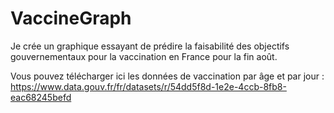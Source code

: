 # VaccineGraph
Je crée un graphique essayant de prédire la faisabilité des objectifs gouvernementaux pour la vaccination en France pour la fin août.

Vous pouvez télécharger ici les données de vaccination par âge et par jour : https://www.data.gouv.fr/fr/datasets/r/54dd5f8d-1e2e-4ccb-8fb8-eac68245befd
